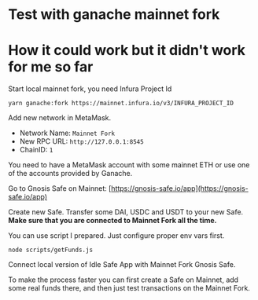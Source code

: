 # Test with ganache mainnet fork

# How it could work but it didn't work for me so far

Start local mainnet fork, you need Infura Project Id

```
yarn ganache:fork https://mainnet.infura.io/v3/INFURA_PROJECT_ID
```

Add new network in MetaMask.

- Network Name: `Mainnet Fork`
- New RPC URL: `http://127.0.0.1:8545`
- ChainID: `1`

You need to have a MetaMask account with some mainnet ETH or use one of the accounts provided by Ganache.

Go to Gnosis Safe on Mainnet: [https://gnosis-safe.io/app](https://gnosis-safe.io/app)

Create new Safe. Transfer some DAI, USDC and USDT to your new Safe. **Make sure that you are connected to Mainnet Fork all the time.**

You can use script I prepared. Just configure proper env vars first.

```
node scripts/getFunds.js
```

Connect local version of Idle Safe App with Mainnet Fork Gnosis Safe.

To make the process faster you can first create a Safe on Mainnet, add some real funds there, and then just test transactions on the Mainnet Fork.
